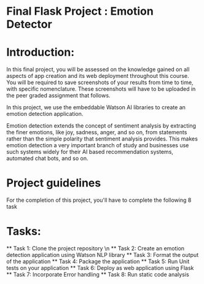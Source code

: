 # Final Flask Project : Emotion Detector


# Introduction:
In this final project, you will be assessed on the knowledge gained on all aspects of app creation and its web deployment throughout this course. You will be required to save screenshots of your results from time to time, with specific nomenclature. These screenshots will have to be uploaded in the peer graded assignment that follows.

In this project, we use the embeddable Watson AI libraries to create an emotion detection application.

Emotion detection extends the concept of sentiment analysis by extracting the finer emotions, like joy, sadness, anger, and so on, from statements rather than the simple polarity that sentiment analysis provides. This makes emotion detection a very important branch of study and businesses use such systems widely for their AI based recommendation systems, automated chat bots, and so on.

# Project guidelines
For the completion of this project, you'll have to complete the following 8 task

# Tasks:
** Task 1: Clone the project repository \n
** Task 2: Create an emotion detection application using Watson NLP library
** Task 3: Format the output of the application
** Task 4: Package the application
** Task 5: Run Unit tests on your application
** Task 6: Deploy as web application using Flask
** Task 7: Incorporate Error handling
** Task 8: Run static code analysis
